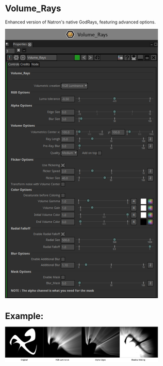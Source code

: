 # Volume_Rays

Enhanced version of Natron's native GodRays, featuring advanced options.


![Screenshot](Volume_Rays_snap.png)


# Example:


![Screenshot](Volume_Rays_example.png)

